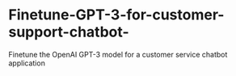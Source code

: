 # Finetune-GPT-3-for-customer-support-chatbot-
Finetune the OpenAI GPT-3 model for a customer service chatbot application
